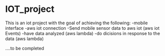# IOT_project
This is an iot project with the goal of achieving the following:
-mobile interface
-aws iot connection
-Send mobile sensor data to aws iot (aws iot Events)
-have data analyzed (aws lambda)
-do dicisions in response to the data (aws lambda)

....to be completed
